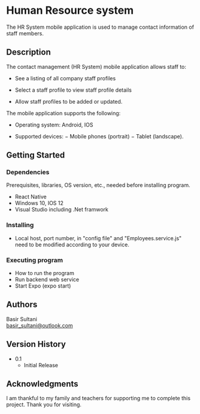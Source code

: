 # Human Resource system

The HR System mobile application is used to manage contact information of staff members.

## Description

The contact management (HR System) mobile application allows staff to:

* See a listing of all company staff profiles

* Select a staff profile to view staff profile details

* Allow staff profiles to be added or updated.

The mobile application supports the following:

 * Operating system: Android, IOS

 * Supported devices:
    − Mobile phones (portrait)
    − Tablet (landscape).

## Getting Started

### Dependencies
Prerequisites, libraries, OS version, etc., needed before installing program.
* React Native
* Windows 10, IOS 12
* Visual Studio including .Net framwork


### Installing

* Local host, port number, in "config file" and "Employees.service.js" need to be modified according to your device.

### Executing program

* How to run the program
* Run backend web service
* Start Expo (expo start)



## Authors

Basir Sultani  
basir_sultani@outlook.com

## Version History


* 0.1
    * Initial Release


## Acknowledgments

I am thankful to my family and teachers for supporting me to complete this project.
Thank you for visiting.
